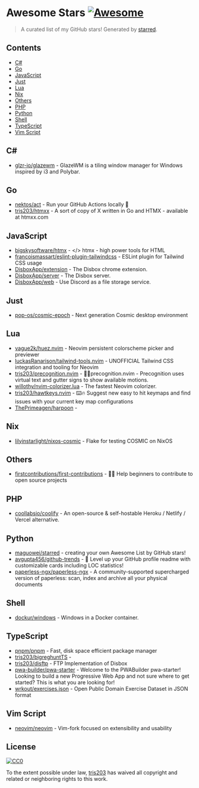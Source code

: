 <!--lint disable awesome-contributing awesome-license awesome-list-item match-punctuation no-repeat-punctuation no-undefined-references awesome-spell-check-->
# Awesome Stars [![Awesome](https://awesome.re/badge.svg)](https://github.com/sindresorhus/awesome)

> A curated list of my GitHub stars! Generated by [starred](https://github.com/maguowei/starred).

## Contents

- [C#](#c#)
- [Go](#go)
- [JavaScript](#javascript)
- [Just](#just)
- [Lua](#lua)
- [Nix](#nix)
- [Others](#others)
- [PHP](#php)
- [Python](#python)
- [Shell](#shell)
- [TypeScript](#typescript)
- [Vim Script](#vim-script)

## C# # 

- [glzr-io/glazewm](https://github.com/glzr-io/glazewm) - GlazeWM is a tiling window manager for Windows inspired by i3 and Polybar.

## Go 

- [nektos/act](https://github.com/nektos/act) - Run your GitHub Actions locally 🚀
- [tris203/htmxx](https://github.com/tris203/htmxx) - A sort of copy of X written in Go and HTMX - available at htmxx.com

## JavaScript 

- [bigskysoftware/htmx](https://github.com/bigskysoftware/htmx) - &lt;/&gt; htmx - high power tools for HTML
- [francoismassart/eslint-plugin-tailwindcss](https://github.com/francoismassart/eslint-plugin-tailwindcss) - ESLint plugin for Tailwind CSS usage
- [DisboxApp/extension](https://github.com/DisboxApp/extension) - The Disbox chrome extension.
- [DisboxApp/server](https://github.com/DisboxApp/server) - The Disbox server.
- [DisboxApp/web](https://github.com/DisboxApp/web) - Use Discord as a file storage service.

## Just 

- [pop-os/cosmic-epoch](https://github.com/pop-os/cosmic-epoch) - Next generation Cosmic desktop environment

## Lua 

- [vague2k/huez.nvim](https://github.com/vague2k/huez.nvim) - Neovim persistent colorscheme picker and previewer
- [luckasRanarison/tailwind-tools.nvim](https://github.com/luckasRanarison/tailwind-tools.nvim) - UNOFFICIAL Tailwind CSS integration and tooling for Neovim
- [tris203/precognition.nvim](https://github.com/tris203/precognition.nvim) - 💭👀precognition.nvim - Precognition uses virtual text and gutter signs to show available motions.
- [willothy/nvim-colorizer.lua](https://github.com/willothy/nvim-colorizer.lua) - The fastest Neovim colorizer.
- [tris203/hawtkeys.nvim](https://github.com/tris203/hawtkeys.nvim) - ⌨️🔥 Suggest new easy to hit keymaps and find issues with your current key map configurations
- [ThePrimeagen/harpoon](https://github.com/ThePrimeagen/harpoon) - 

## Nix 

- [lilyinstarlight/nixos-cosmic](https://github.com/lilyinstarlight/nixos-cosmic) - Flake for testing COSMIC on NixOS

## Others 

- [firstcontributions/first-contributions](https://github.com/firstcontributions/first-contributions) - 🚀✨ Help beginners to contribute to open source projects

## PHP 

- [coollabsio/coolify](https://github.com/coollabsio/coolify) - An open-source & self-hostable Heroku / Netlify / Vercel alternative.

## Python 

- [maguowei/starred](https://github.com/maguowei/starred) - creating your own Awesome List by GitHub stars!
- [avgupta456/github-trends](https://github.com/avgupta456/github-trends) - 🚀 Level up your GitHub profile readme with customizable cards including LOC statistics!
- [paperless-ngx/paperless-ngx](https://github.com/paperless-ngx/paperless-ngx) - A community-supported supercharged version of paperless: scan, index and archive all your physical documents

## Shell 

- [dockur/windows](https://github.com/dockur/windows) - Windows in a Docker container.

## TypeScript 

- [pnpm/pnpm](https://github.com/pnpm/pnpm) - Fast, disk space efficient package manager
- [tris203/bigreghuntTS](https://github.com/tris203/bigreghuntTS) - 
- [tris203/disftp](https://github.com/tris203/disftp) - FTP Implementation of Disbox
- [pwa-builder/pwa-starter](https://github.com/pwa-builder/pwa-starter) - Welcome to the PWABuilder pwa-starter! Looking to build a new Progressive Web App and not sure where to get started? This is what you are looking for!
- [wrkout/exercises.json](https://github.com/wrkout/exercises.json) - Open Public Domain Exercise Dataset in JSON format

## Vim Script 

- [neovim/neovim](https://github.com/neovim/neovim) - Vim-fork focused on extensibility and usability


## License

[![CC0](http://mirrors.creativecommons.org/presskit/buttons/88x31/svg/cc-zero.svg)](https://creativecommons.org/publicdomain/zero/1.0/)

To the extent possible under law, [tris203](https://github.com/tris203) has waived all copyright and related or neighboring rights to this work.

